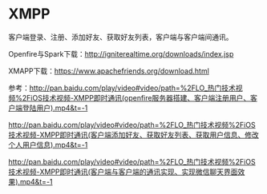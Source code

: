 # XMPP
客户端登录、注册、添加好友、获取好友列表，客户端与客户端间通讯。

Openfire与Spark下载：http://igniterealtime.org/downloads/index.jsp

XMAPP下载：https://www.apachefriends.org/download.html

参考：http://pan.baidu.com/play/video#video/path=%2FLO_热门技术视频%2FiOS技术视频-XMPP即时通讯(openfire服务器搭建、客户端注册用户、客户端登陆用户).mp4&t=-1

http://pan.baidu.com/play/video#video/path=%2FLO_热门技术视频%2FiOS技术视频-XMPP即时通讯(客户端添加好友、获取好友列表、获取用户信息、修改个人用户信息).mp4&t=-1
      
http://pan.baidu.com/play/video#video/path=%2FLO_热门技术视频%2FiOS技术视频-XMPP即时通讯(客户端与客户端的通讯实现、实现微信聊天界面效果).mp4&t=-1
